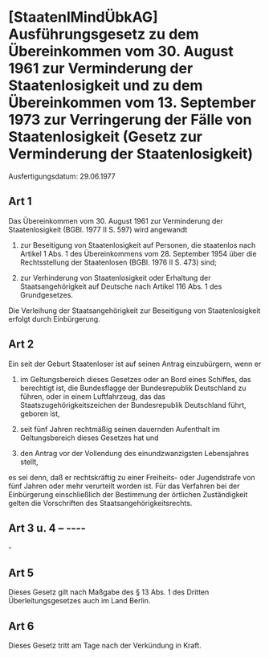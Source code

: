 # [StaatenlMindÜbkAG] Ausführungsgesetz zu dem Übereinkommen vom 30. August 1961 zur Verminderung der Staatenlosigkeit und zu dem Übereinkommen vom 13. September 1973 zur Verringerung der Fälle von Staatenlosigkeit  (Gesetz zur Verminderung der Staatenlosigkeit)

Ausfertigungsdatum: 29.06.1977

 

## Art 1

Das Übereinkommen vom 30. August 1961 zur Verminderung der Staatenlosigkeit (BGBl. 1977 II S. 597) wird angewandt

1. zur Beseitigung von Staatenlosigkeit auf Personen, die staatenlos nach Artikel 1 Abs. 1 des Übereinkommens vom 28. September 1954 über die Rechtsstellung der Staatenlosen (BGBl. 1976 II S. 473) sind;

2. zur Verhinderung von Staatenlosigkeit oder Erhaltung der Staatsangehörigkeit auf Deutsche nach Artikel 116 Abs. 1 des Grundgesetzes.

Die Verleihung der Staatsangehörigkeit zur Beseitigung von Staatenlosigkeit erfolgt durch Einbürgerung.


## Art 2

Ein seit der Geburt Staatenloser ist auf seinen Antrag einzubürgern, wenn er

1. im Geltungsbereich dieses Gesetzes oder an Bord eines Schiffes, das berechtigt ist, die Bundesflagge der Bundesrepublik Deutschland zu führen, oder in einem Luftfahrzeug, das das Staatszugehörigkeitszeichen der Bundesrepublik Deutschland führt, geboren ist,

2. seit fünf Jahren rechtmäßig seinen dauernden Aufenthalt im Geltungsbereich dieses Gesetzes hat und

3. den Antrag vor der Vollendung des einundzwanzigsten Lebensjahres stellt,

es sei denn, daß er rechtskräftig zu einer Freiheits- oder Jugendstrafe von fünf Jahren oder mehr verurteilt worden ist. Für das Verfahren bei der Einbürgerung einschließlich der Bestimmung der örtlichen Zuständigkeit gelten die Vorschriften des Staatsangehörigkeitsrechts.


## Art 3 u. 4 – ----

\-


## Art 5

Dieses Gesetz gilt nach Maßgabe des § 13 Abs. 1 des Dritten Überleitungsgesetzes auch im Land Berlin.


## Art 6

Dieses Gesetz tritt am Tage nach der Verkündung in Kraft.
